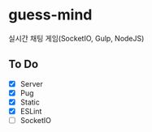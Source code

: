 # guess-mind
실시간 채팅 게임(SocketIO, Gulp, NodeJS)

## To Do
 - [x] Server
 - [x] Pug
 - [x] Static
 - [x] ESLint
 - [ ] SocketIO